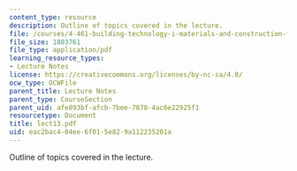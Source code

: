 ```yaml
---
content_type: resource
description: Outline of topics covered in the lecture.
file: /courses/4-461-building-technology-i-materials-and-construction-fall-2004/eac2bac404ee6f015e829a112235201a_lect13.pdf
file_size: 1803761
file_type: application/pdf
learning_resource_types:
- Lecture Notes
license: https://creativecommons.org/licenses/by-nc-sa/4.0/
ocw_type: OCWFile
parent_title: Lecture Notes
parent_type: CourseSection
parent_uid: afe893bf-afcb-7bee-7878-4ac6e22925f1
resourcetype: Document
title: lect13.pdf
uid: eac2bac4-04ee-6f01-5e82-9a112235201a
---
```

Outline of topics covered in the lecture.